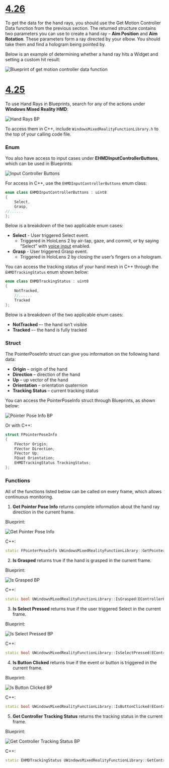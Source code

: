 # [4.26](#tab/426)

To get the data for the hand rays, you should use the Get Motion Controller Data function from the previous section. The returned structure contains two parameters you can use to create a hand ray – **Aim Position** and **Aim Rotation**. These parameters form a ray directed by your elbow. You should take them and find a hologram being pointed by.

Below is an example of determining whether a hand ray hits a Widget and setting a custom hit result:

![Blueprint of get motion controller data function](../images/unreal-hand-tracking-img-04.png) 

# [4.25](#tab/425)

To use Hand Rays in Blueprints, search for any of the actions under **Windows Mixed Reality HMD**:

![Hand Rays BP](../images/unreal/hand-rays-bp.png)

To access them in C++, include `WindowsMixedRealityFunctionLibrary.h` to the top of your calling code file.

### Enum

You also have access to input cases under **EHMDInputControllerButtons**, which can be used in Blueprints:

![Input Controller Buttons](../images/unreal/input-controller-buttons.png)

For access in C++, use the `EHMDInputControllerButtons` enum class:
```cpp
enum class EHMDInputControllerButtons : uint8
{
	Select,
	Grasp,
//......
};
```

Below is a breakdown of the two applicable enum cases:

* **Select** - User triggered Select event.
    * Triggered in HoloLens 2 by air-tap, gaze, and commit, or by saying “Select” with [voice input](../unreal-voice-input.md) enabled.
* **Grasp** - User triggered Grasp event.
    * Triggered in HoloLens 2 by closing the user’s fingers on a hologram.

You can access the tracking status of your hand mesh in C++ through the `EHMDTrackingStatus` enum shown below:

```cpp
enum class EHMDTrackingStatus : uint8
{
	NotTracked,
	//......
	Tracked
};
```

Below is a breakdown of the two applicable enum cases:

* **NotTracked** –- the hand isn’t visible
* **Tracked** –- the hand is fully tracked

### Struct

The PointerPoseInfo struct can give you information on the following hand data:

* **Origin** – origin of the hand
* **Direction** – direction of the hand
* **Up** – up vector of the hand
* **Orientation** – orientation quaternion
* **Tracking Status** – current tracking status

You can access the PointerPoseInfo struct through Blueprints, as shown below:

![Pointer Pose Info BP](../images/unreal/pointer-pose-info-bp.png)

Or with C++:

```cpp
struct FPointerPoseInfo
{
	FVector Origin;
	FVector Direction;
	FVector Up;
	FQuat Orientation;
	EHMDTrackingStatus TrackingStatus;
};
```

### Functions

All of the functions listed below can be called on every frame, which allows continuous monitoring.

1. **Get Pointer Pose Info** returns complete information about the hand ray direction in the current frame.

Blueprint:

![Get Pointer Pose Info](../images/unreal/get-pointer-pose-info.png)

C++:
```cpp
static FPointerPoseInfo UWindowsMixedRealityFunctionLibrary::GetPointerPoseInfo(EControllerHand hand);
```

2. **Is Grasped** returns true if the hand is grasped in the current frame.

Blueprint:

![Is Grasped BP](../images/unreal/is-grasped-bp.png)

C++:
```cpp
static bool UWindowsMixedRealityFunctionLibrary::IsGrasped(EControllerHand hand);
```

3. **Is Select Pressed** returns true if the user triggered Select in the current frame.

Blueprint:

![Is Select Pressed BP](../images/unreal/is-select-pressed-bp.png)

C++:
```cpp
static bool UWindowsMixedRealityFunctionLibrary::IsSelectPressed(EControllerHand hand);
```

4. **Is Button Clicked** returns true if the event or button is triggered in the current frame.

Blueprint:

![Is Button Clicked BP](../images/unreal/is-button-clicked-bp.png)

C++:
```cpp
static bool UWindowsMixedRealityFunctionLibrary::IsButtonClicked(EControllerHand hand, EHMDInputControllerButtons button);
```

5. **Get Controller Tracking Status** returns the tracking status in the current frame.

Blueprint:

![Get Controller Tracking Status BP](../images/unreal/get-controller-tracking-status-bp.png)

C++:
```cpp
static EHMDTrackingStatus UWindowsMixedRealityFunctionLibrary::GetControllerTrackingStatus(EControllerHand hand);
```
